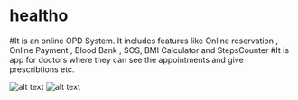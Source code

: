 # healtho

#It is an online OPD System. It includes features like Online reservation , Online Payment ,
Blood Bank , SOS, BMI Calculator and StepsCounter
#It is app for doctors where they can see the appointments and give prescribtions etc.


![alt text](https://github.com/manigarg27/healtho/blob/master/images/healthoLogo.jpeg)
![alt text](https://github.com/manigarg27/healtho/blob/master/images/healthoLoginPage.jpeg)



